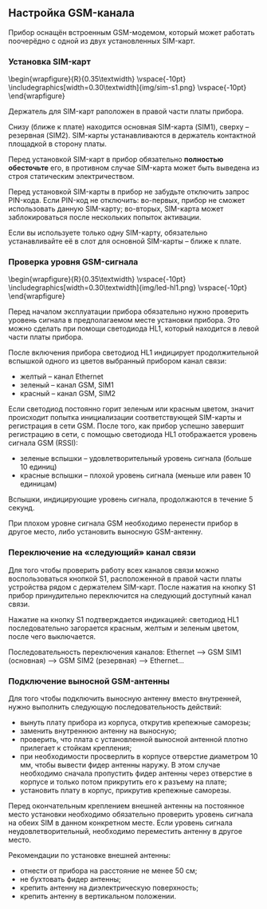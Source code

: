 ## Настройка GSM-канала

Прибор оснащён встроенным GSM-модемом, который может работать поочерёдно с одной из двух установленных SIM-карт.

### Установка SIM-карт

\begin{wrapfigure}{R}{0.35\textwidth}
\vspace{-10pt}
\includegraphics[width=0.30\textwidth]{img/sim-s1.png}
\vspace{-10pt}
\end{wrapfigure}

Держатель для SIM-карт раположен в правой части платы прибора.

Снизу (ближе к плате) находится основная SIM-карта (SIM1), сверху – резервная (SIM2). SIM-карты устанавливаются в держатель контактной площадкой в сторону платы.

Перед установкой SIM-карт в прибор обязательно **полностью обесточьте** его, в противном случае SIM-карта может быть выведена из строя статическим электричеством.

Перед установкой SIM-карты в прибор не забудьте отключить запрос PIN-кода. Если PIN-код не отключить: во-первых, прибор не сможет использовать данную SIM-карту; во-вторых, SIM-карта может заблокироваться после нескольких попыток активации.

Если вы используете только одну SIM-карту, обязательно устанавливайте её в слот для основной SIM-карты – ближе к плате.

### Проверка уровня GSM-сигнала

\begin{wrapfigure}{R}{0.35\textwidth}
\vspace{-10pt}
\includegraphics[width=0.30\textwidth]{img/led-hl1.png}
\vspace{-10pt}
\end{wrapfigure}

Перед началом эксплуатации прибора обязательно нужно проверить уровень сигнала в предполагаемом месте установки прибора. Это можно сделать при помощи светодиода HL1, который находится в левой части платы прибора.

После включения прибора светодиод HL1 индицирует продолжительной вспышкой одного из цветов выбранный прибором канал связи:

* желтый – канал Ethernet
* зеленый – канал GSM, SIM1
* красный – канал GSM, SIM2

Если светодиод постоянно горит зеленым или красным цветом, значит происходит попытка инициализации соответствующей SIM-карты и регистрация в сети GSM. После того, как прибор успешно завершит регистрацию в сети, с помощью светодиода HL1 отображается уровень сигнала GSM (RSSI):  

* зеленые вспышки – удовлетворительный уровень сигнала (больше 10 единиц)
* красные вспышки – плохой уровень сигнала (меньше или равен 10 единицам)

Вспышки, индицирующие уровень сигнала, продолжаются в течение 5 секунд.

При плохом уровне сигнала GSM необходимо перенести прибор в другое место, либо установить выносную GSM-антенну.

### Переключение на «следующий» канал связи

Для того чтобы проверить работу всех каналов связи можно воспользоваться кнопкой S1, расположенной в правой части платы устройства рядом с держателем SIM-карт. После нажатия на кнопку S1 прибор принудительно переключится на следующий доступный канал связи.

Нажатие на кнопку S1 подтверждается индикацией: светодиод HL1 последовательно загорается красным, желтым и зеленым цветом, после чего выключается.

Последовательность переключения каналов: Ethernet ⟶ GSM SIM1 (основная) ⟶ GSM SIM2 (резервная) ⟶ Ethernet...

### Подключение выносной GSM-антенны

Для того чтобы подключить выносную антенну вместо внутренней, нужно выполнить следующую последовательность действий:

* вынуть плату прибора из корпуса, открутив крепежные саморезы;
* заменить внутреннюю антенну на выносную;
* проверить, что плата с установленной выносной антенной плотно прилегает к стойкам крепления;
* при необходимости просверлить в корпусе отверстие диаметром 10 мм, чтобы вывести фидер антенны наружу. В этом случае необходимо сначала пропустить фидер антенны через отверстие в корпусе и только потом прикрутить его к разъему на плате;
* установить плату в корпус, прикрутив крепежные саморезы.

Перед окончательным креплением внешней антенны на постоянное место установки необходимо обязательно проверить уровень сигнала на обеих SIM в данном конкретном месте. Если уровень сигнала неудовлетворительный, необходимо переместить антенну в другое место.

Рекомендации по установке внешней антенны:

* отнести от прибора на расстояние не менее 50 см;
* не бухтовать фидер антенны;
* крепить антенну на диэлектрическую поверхность;
* крепить антенну в вертикальном положении.

